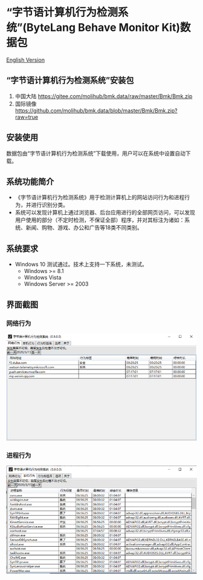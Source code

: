 # “字节语计算机行为检测系统”(ByteLang Behave Monitor Kit)数据包

[English Version](./README.en.md)

## “字节语计算机行为检测系统”安装包

1. 中国大陆 <https://gitee.com/molihub/bmk.data/raw/master/Bmk/Bmk.zip>
2. 国际镜像 <https://github.com/molihub/bmk.data/blob/master/Bmk/Bmk.zip?raw=true>

## 安装使用

数据包由“字节语计算机行为检测系统”下载使用，用户可以在系统中设置自动下载。

## 系统功能简介

* 《字节语计算机行为检测系统》用于检测计算机上的网站访问行为和进程行为，并进行识别分类。
* 系统可以发现计算机上通过浏览器、后台应用进行的全部网页访问，可以发现用户使用的部分（不定时检测，不保证全部）程序，并对其标注为诸如：系统、新闻、购物、游戏、办公和广告等18类不同类别。

## 系统要求

* Windows 10 测试通过。技术上支持一下系统，未测试。
  * Windows >= 8.1
  * Windows Vista
  * Windows Server >= 2003

## 界面截图

### 网络行为

![网络行为](./Bmk/net.png)

### 进程行为

![进程行为](./Bmk/proc.png)
